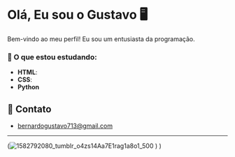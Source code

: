 # Olá, Eu sou o Gustavo 🖥️

Bem-vindo ao meu perfil! Eu sou um entusiasta da programação.

### 🚀 O que estou estudando:
- **HTML**: 
- **CSS**: 
- **Python**

## 💬 Contato
- bernardogustavo713@gmail.com

---


(![1582792080_tumblr_o4zs14Aa7E1rag1a8o1_500](https://github.com/user-attachments/assets/718108e4-094e-42b5-8a9c-43e3258cc601)
)
)




